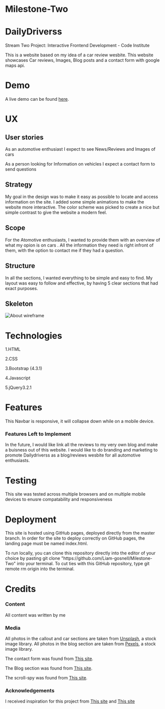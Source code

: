 # Milestone-Two

# DailyDriverss
<p>Stream Two Project: Interactive Frontend Development - Code Institute<p>

<p> This is a website based on my idea of a car review wesbite.
This website showcases Car reviews, Images, Blog posts and a contact form with google maps api.
</p>


# Demo 

A live demo can be found [here](https://dailydriverss.com/).


# UX

<h2>User stories</h2>

<p>As an automotive enthusiast I expect to see News/Reviews and Images of cars</p>
<p>As a person looking for Information on vehicles I expect a contact form to send questions</p>

<h2>Strategy</h2>
<p>My goal in the design was to make it easy as possible to locate and access information on the site.
I added some simple animations to make the website more interactive. 
The color scheme was picked to create a nice but simple contrast to give the website a modern feel. </p>


<h2>Scope</h2>
<p>For the Atomotive enthusiasts, I wanted to provide them with an overview of what my opion is on cars . All the information they need 
is right infront of them, with the option to contact me if they had a question. </p>

<h2>Structure</h2>
<p>In all the sections, I wanted everything to be simple and easy to find. My layout was easy to follow and effective, 
by having 5 clear sections that had exact purposes. </p>


<h2>Skeleton</h2>



![About wireframe](https://raw.githubusercontent.com/Liam-gosnell/Milestone-Two/master/wireframes/page1.png "About wireframe")


# Technologies

<p>1.HTML</p>
<p>2.CSS</p>
<p>3.Bootstrap (4.3.1)</p>
<p>4.Javascript</p>
<p>5.jQuery3.2.1</p>

# Features

<p>This Navbar is responsive, it will collapse down while on a mobile device.</p>

<h3>Features Left to Implement</h3>

<p>In the future, I would like link all the reviews to my very own blog and make a buisness out of this website.
I would like to do branding and marketing to promote Dailydriverss as a blog/reviews wesbite for all automotive enthusiasts.
</p>


# Testing

<p>This site was tested across multiple browsers and on multiple mobile devices to enusre compatability and responsiveness</p>


# Deployment

<p>This site is hosted using GitHub pages, deployed directly from the master branch. 
In order for the site to deploy correctly on GitHub pages, the landing page must be named index.html.</p>

<p>To run locally, you can clone this repository directly into the editor of your choice 
by pasting git clone  "https://github.com/Liam-gosnell/Milestone-Two" into your terminal. 
To cut ties with this GitHub repository, type git remote rm origin into the terminal.
</p>


# Credits
<h3>Content</h3>

<p>All content was written by me</p>

<h3>Media</h3>

<p>All photos in the callout and car sections are taken from <a href="https://unsplash.com/">Unsplash</a>, a stock image library.
All photos in the blog section are taken from <a href="https://pexels.com/">Pexels</a>, a stock image library.
</p>

<p>The contact form was found from <a href="https://bootsnipp.com/snippets/N6bPx">This site</a>.
 </p>

 <p> The Blog section was found from  <a href="https://bootsnipp.com/snippets/2A3br">This site</a>.
 </p>
 <p> The scroll-spy was found from  <a href="https://www.youtube.com/watch?v=Iy96iPwzY18">This site</a>.
 </p>

<h3>Acknowledgements</h3>

<p>
I received inspiration for this project from <a href="https://uv-way.com/#dodge-charger">This site</a>
and <a href="https://changinglanes.ie/">This site</a>
 </p>